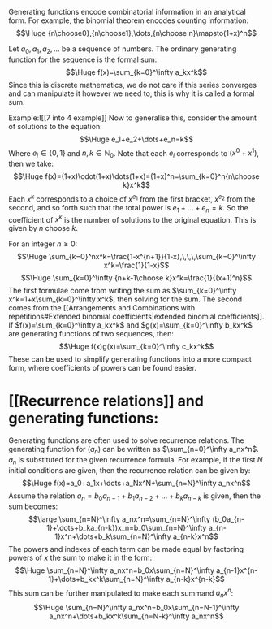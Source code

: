Generating functions encode combinatorial information in an analytical form. For example, the binomial theorem encodes counting information:$$\Huge {n\choose0},{n\choose1},\dots,{n\choose n}\mapsto(1+x)^n$$

Let $a_0,a_1,a_2,\dots$ be a sequence of numbers. The ordinary generating function for the sequence is the formal sum:$$\Huge f(x)=\sum_{k=0}^\infty a_kx^k$$
Since this is discrete mathematics, we do not care if this series converges and can manipulate it however we need to, this is why it is called a formal sum.

Example:![[7 into 4 example]]
Now to generalise this, consider the amount of solutions to the equation:$$\Huge e_1+e_2+\dots+e_n=k$$
Where $e_i\in\{0,1\}$ and $n,k\in\mathbb{N}_0$. Note that each $e_i$ corresponds to $(x^0+x^1)$, then we take:$$\Huge f(x)=(1+x)\cdot(1+x)\dots(1+x)=(1+x)^n=\sum_{k=0}^n{n\choose k}x^k$$
Each $x^k$ corresponds to a choice of $x^{e_1}$ from the first bracket, $x^{e_2}$ from the second, and so forth such that the total power is $e_1+\dots+e_n=k$. So the coefficient of $x^k$ is the number of solutions to the original equation. This is given by $n$ choose $k$.

For an integer $n\geq0$:$$\Huge \sum_{k=0}^nx^k=\frac{1-x^{n+1}}{1-x},\,\,\,\sum_{k=0}^\infty x^k=\frac{1}{1-x}$$$$\Huge \sum_{k=0}^\infty {n+k-1\choose k}x^k=\frac{1}{(x+1)^n}$$
The first formulae come from writing the sum as $\sum_{k=0}^\infty x^k=1+x\sum_{k=0}^\infty x^k$, then solving for the sum. The second comes from the [[Arrangements and Combinations with repetitions#Extended binomial coefficients|extended binomial coefficients]]. If $f(x)=\sum_{k=0}^\infty a_kx^k$ and $g(x)=\sum_{k=0}^\infty b_kx^k$ are generating functions of two sequences, then:$$\Huge f(x)g(x)=\sum_{k=0}^\infty c_kx^k$$
These can be used to simplify generating functions into a more compact form, where coefficients of powers can be found easier.

# [[Recurrence relations]] and generating functions:

Generating functions are often used to solve recurrence relations. The generating function for $(a_n)$ can be written as $\sum_{n=0}^\infty a_nx^n$. $a_n$ is substituted for the given recurrence formula. For example, if the first $N$ initial conditions are given, then the recurrence relation can be given by:$$\Huge f(x)=a_0+a_1x+\dots+a_Nx^N+\sum_{n=N}^\infty a_nx^n$$
Assume the relation $a_n=b_0a_{n-1}+b_1a_{n-2}+\dots+b_ka_{n-k}$ is given, then the sum becomes:$$\large \sum_{n=N}^\infty a_nx^n=\sum_{n=N}^\infty (b_0a_{n-1}+\dots+b_ka_{n-k})x_n=b_0\sum_{n=N}^\infty a_{n-1}x^n+\dots+b_k\sum_{n=N}^\infty a_{n-k}x^n$$
The powers and indexes of each term can be made equal by factoring powers of $x$ the sum to make it in the form:$$\Huge \sum_{n=N}^\infty a_nx^n=b_0x\sum_{n=N}^\infty a_{n-1}x^{n-1}+\dots+b_kx^k\sum_{n=N}^\infty a_{n-k}x^{n-k}$$
This sum can be further manipulated to make each summand $a_nx^n$:$$\Huge \sum_{n=N}^\infty a_nx^n=b_0x\sum_{n=N-1}^\infty a_nx^n+\dots+b_kx^k\sum_{n=N-k}^\infty a_nx^n$$